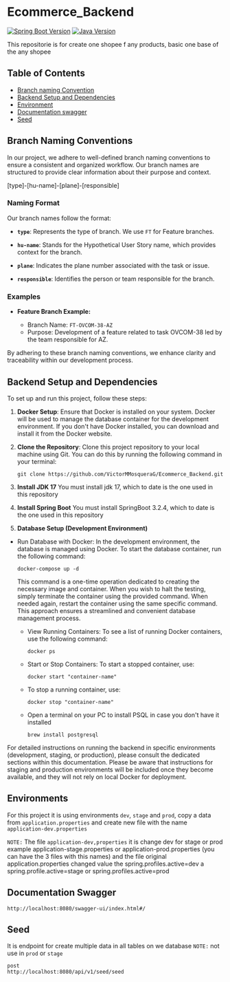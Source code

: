 # Ecommerce_Backend
[![Spring Boot Version](https://img.shields.io/badge/Spring_Boot-3.2.4-brightgreen.svg)](https://spring.io/projects/spring-boot)
[![Java Version](https://img.shields.io/badge/Java-17-red.svg)](https://www.oracle.com/java/)

This repositorie is for create one shopee f any products, basic one base of the any shopee

## Table of Contents

- [Branch naming Convention](#branch-naming-conventions)
- [Backend Setup and Dependencies](#backend-setup-and-dependencies)
- [Environment](#environments)
- [Documentation swagger](#documentation-swagger)
- [Seed](#seed)

## Branch Naming Conventions

In our project, we adhere to well-defined branch naming conventions to ensure a consistent and organized workflow. Our branch names are structured to provide clear information about their purpose and context.

[type]-[hu-name]-[plane]-[responsible]

### Naming Format

Our branch names follow the format:

- **`type`**: Represents the type of branch. We use `FT` for Feature branches.

- **`hu-name`**: Stands for the Hypothetical User Story name, which provides context for the branch.

- **`plane`**: Indicates the plane number associated with the task or issue.


- **`responsible`**: Identifies the person or team responsible for the branch.

### Examples

- **Feature Branch Example:**

  - Branch Name: `FT-OVCOM-38-AZ`
  - Purpose: Development of a feature related to task OVCOM-38 led by the team responsible for AZ.


By adhering to these branch naming conventions, we enhance clarity and traceability within our development process.

## Backend Setup and Dependencies

To set up and run this project, follow these steps:

1.  **Docker Setup**: Ensure that Docker is installed on your system. Docker will be used to manage the database container for the development environment. If you don't have Docker installed, you can download and install it from the Docker website.

2.  **Clone the Repository**: Clone this project repository to your local machine using Git. You can do this by running the following command in your terminal:
    ```
    git clone https://github.com/VictorMMosqueraG/Ecommerce_Backend.git
    ```
3. **Install JDK 17**
  You must install jdk 17, which to date is the one used in this repository

4. **Install Spring Boot**
 You must install SpringBoot 3.2.4, which to date is the one used in this repository

5. **Database Setup (Development Environment)**

  - Run Database with Docker: In the development environment, the database is managed using Docker. To start the database container, run the following command:

      ```
      docker-compose up -d
      ```

     This command is a one-time operation dedicated to creating the necessary image and container. When you wish to halt the testing, simply terminate the container using the provided command. When needed again, restart the container using the same specific command. This approach ensures a streamlined and convenient database management process.
      
    - View Running Containers: To see a list of running Docker containers, use the following command:

      ```
      docker ps
      ```

    - Start or Stop Containers: To start a stopped container, use:

      ```
      docker start "container-name"
      ```

    - To stop a running container, use:

      ```
      docker stop "container-name"
      ```
    - Open a terminal on your PC to install PSQL in case you don't have it installed
      ```
      brew install postgresql
      ```
For detailed instructions on running the backend in specific environments (development, staging, or production), please consult the dedicated sections within this documentation. Please be aware that instructions for staging and production environments will be included once they become available, and they will not rely on local Docker for deployment.

## Environments

For this project it is using environments `dev`, `stage` and `prod`, copy a data from `application.properties` and create new file with the name `application-dev.properties`

`NOTE:` The file `application-dev,properties` it is change dev for stage or prod example application-stage.properties or application-prod.properties (you can have the 3 files with this names) and the file original application.properties changed value the spring.profiles.active=dev a spring.profile.active=stage or spring.profiles.active=prod

## Documentation Swagger

```
http://localhost:8080/swagger-ui/index.html#/

```

## Seed
It is endpoint for create multiple data in all tables on we database
`NOTE:` not use in  `prod` or `stage`
```
post
http://localhost:8080/api/v1/seed/seed
```